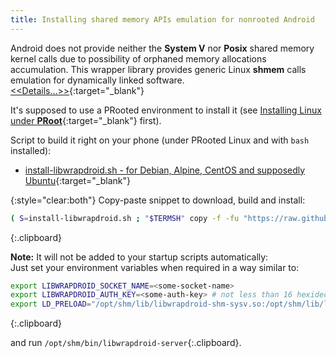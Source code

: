 ```yaml
---
title: Installing shared memory APIs emulation for nonrooted Android
---
```


Android does not provide neither the **System&nbsp;V** nor **Posix** shared memory kernel calls
due to possibility of orphaned memory allocations accumulation.
This wrapper library provides generic Linux **shmem** calls emulation for dynamically linked software.
<br/>[&lt;&lt;Details...&gt;&gt;](https://github.com/green-green-avk/libwrapdroid#readme){:target="_blank"}

It's supposed to use a PRooted environment to install it
(see [Installing Linux under **PRoot**](installing-linux-under-proot.html#main_content){:target="_blank"} first).

Script to build it right on your phone (under PRooted Linux and with `bash` installed):

* [install-libwrapdroid.sh - for Debian, Alpine, CentOS and supposedly Ubuntu](https://github.com/green-green-avk/AnotherTerm-scripts/blob/master/install-libwrapdroid.sh){:target="_blank"}

{:style="clear:both"}
Copy-paste snippet to download, build and install:
```sh
( S=install-libwrapdroid.sh ; "$TERMSH" copy -f -fu "https://raw.githubusercontent.com/green-green-avk/AnotherTerm-scripts/master/$S" -tp . && chmod 755 $S && ./$S )
```
{:.clipboard}

**Note:** It will not be added to your startup scripts automatically:<br/>
Just set your environment variables when required in a way similar to:
```sh
export LIBWRAPDROID_SOCKET_NAME=<some-socket-name>
export LIBWRAPDROID_AUTH_KEY=<some-auth-key> # not less than 16 hexidecimal digits
export LD_PRELOAD="/opt/shm/lib/libwrapdroid-shm-sysv.so:/opt/shm/lib/libwrapdroid-shm-posix.so${LD_PRELOAD:+:$LD_PRELOAD}"
```
{:.clipboard}

and run `/opt/shm/bin/libwrapdroid-server`{:.clipboard}.
